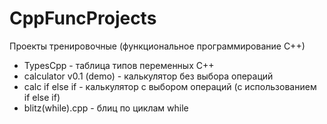 # CppFuncProjects
Проекты тренировочные (функциональное программирование С++)
- TypesCpp - таблица типов переменных C++
- calculator v0.1 (demo) - калькулятор без выбора операций
- calc if else if - калькулятор с выбором операций (с использованием if else if)
- blitz(while).cpp - блиц по циклам while
